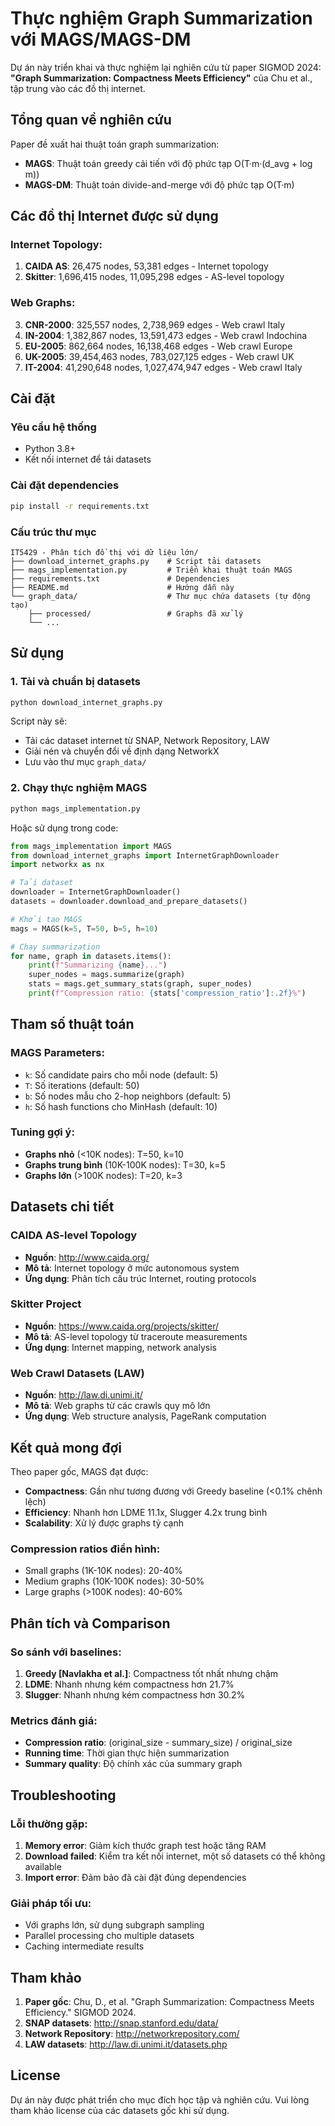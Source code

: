 # Thực nghiệm Graph Summarization với MAGS/MAGS-DM

Dự án này triển khai và thực nghiệm lại nghiên cứu từ paper SIGMOD 2024: **"Graph Summarization: Compactness Meets Efficiency"** của Chu et al., tập trung vào các đồ thị internet.

## Tổng quan về nghiên cứu

Paper đề xuất hai thuật toán graph summarization:
- **MAGS**: Thuật toán greedy cải tiến với độ phức tạp O(T·m·(d_avg + log m))
- **MAGS-DM**: Thuật toán divide-and-merge với độ phức tạp O(T·m)

## Các đồ thị Internet được sử dụng

### Internet Topology:
1. **CAIDA AS**: 26,475 nodes, 53,381 edges - Internet topology
2. **Skitter**: 1,696,415 nodes, 11,095,298 edges - AS-level topology

### Web Graphs:
3. **CNR-2000**: 325,557 nodes, 2,738,969 edges - Web crawl Italy
4. **IN-2004**: 1,382,867 nodes, 13,591,473 edges - Web crawl Indochina
5. **EU-2005**: 862,664 nodes, 16,138,468 edges - Web crawl Europe
6. **UK-2005**: 39,454,463 nodes, 783,027,125 edges - Web crawl UK
7. **IT-2004**: 41,290,648 nodes, 1,027,474,947 edges - Web crawl Italy

## Cài đặt

### Yêu cầu hệ thống
- Python 3.8+
- Kết nối internet để tải datasets

### Cài đặt dependencies
```bash
pip install -r requirements.txt
```

### Cấu trúc thư mục
```
IT5429 - Phân tích đồ thị với dữ liệu lớn/
├── download_internet_graphs.py    # Script tải datasets
├── mags_implementation.py         # Triển khai thuật toán MAGS
├── requirements.txt               # Dependencies
├── README.md                      # Hướng dẫn này
└── graph_data/                    # Thư mục chứa datasets (tự động tạo)
    ├── processed/                 # Graphs đã xử lý
    └── ...
```

## Sử dụng

### 1. Tải và chuẩn bị datasets
```bash
python download_internet_graphs.py
```

Script này sẽ:
- Tải các dataset internet từ SNAP, Network Repository, LAW
- Giải nén và chuyển đổi về định dạng NetworkX
- Lưu vào thư mục `graph_data/`

### 2. Chạy thực nghiệm MAGS
```bash
python mags_implementation.py
```

Hoặc sử dụng trong code:
```python
from mags_implementation import MAGS
from download_internet_graphs import InternetGraphDownloader
import networkx as nx

# Tải dataset
downloader = InternetGraphDownloader()
datasets = downloader.download_and_prepare_datasets()

# Khởi tạo MAGS
mags = MAGS(k=5, T=50, b=5, h=10)

# Chạy summarization
for name, graph in datasets.items():
    print(f"Summarizing {name}...")
    super_nodes = mags.summarize(graph)
    stats = mags.get_summary_stats(graph, super_nodes)
    print(f"Compression ratio: {stats['compression_ratio']:.2f}%")
```

## Tham số thuật toán

### MAGS Parameters:
- `k`: Số candidate pairs cho mỗi node (default: 5)
- `T`: Số iterations (default: 50)
- `b`: Số nodes mẫu cho 2-hop neighbors (default: 5)  
- `h`: Số hash functions cho MinHash (default: 10)

### Tuning gợi ý:
- **Graphs nhỏ** (<10K nodes): T=50, k=10
- **Graphs trung bình** (10K-100K nodes): T=30, k=5
- **Graphs lớn** (>100K nodes): T=20, k=3

## Datasets chi tiết

### CAIDA AS-level Topology
- **Nguồn**: http://www.caida.org/
- **Mô tả**: Internet topology ở mức autonomous system
- **Ứng dụng**: Phân tích cấu trúc Internet, routing protocols

### Skitter Project
- **Nguồn**: https://www.caida.org/projects/skitter/
- **Mô tả**: AS-level topology từ traceroute measurements  
- **Ứng dụng**: Internet mapping, network analysis

### Web Crawl Datasets (LAW)
- **Nguồn**: http://law.di.unimi.it/
- **Mô tả**: Web graphs từ các crawls quy mô lớn
- **Ứng dụng**: Web structure analysis, PageRank computation

## Kết quả mong đợi

Theo paper gốc, MAGS đạt được:
- **Compactness**: Gần như tương đương với Greedy baseline (<0.1% chênh lệch)
- **Efficiency**: Nhanh hơn LDME 11.1x, Slugger 4.2x trung bình
- **Scalability**: Xử lý được graphs tỷ cạnh

### Compression ratios điển hình:
- Small graphs (1K-10K nodes): 20-40%
- Medium graphs (10K-100K nodes): 30-50%  
- Large graphs (>100K nodes): 40-60%

## Phân tích và Comparison

### So sánh với baselines:
1. **Greedy [Navlakha et al.]**: Compactness tốt nhất nhưng chậm
2. **LDME**: Nhanh nhưng kém compactness hơn 21.7%
3. **Slugger**: Nhanh nhưng kém compactness hơn 30.2%

### Metrics đánh giá:
- **Compression ratio**: (original_size - summary_size) / original_size  
- **Running time**: Thời gian thực hiện summarization
- **Summary quality**: Độ chính xác của summary graph

## Troubleshooting

### Lỗi thường gặp:
1. **Memory error**: Giảm kích thước graph test hoặc tăng RAM
2. **Download failed**: Kiểm tra kết nối internet, một số datasets có thể không available
3. **Import error**: Đảm bảo đã cài đặt đúng dependencies

### Giải pháp tối ưu:
- Với graphs lớn, sử dụng subgraph sampling
- Parallel processing cho multiple datasets
- Caching intermediate results

## Tham khảo

1. **Paper gốc**: Chu, D., et al. "Graph Summarization: Compactness Meets Efficiency." SIGMOD 2024.
2. **SNAP datasets**: http://snap.stanford.edu/data/
3. **Network Repository**: http://networkrepository.com/
4. **LAW datasets**: http://law.di.unimi.it/datasets.php

## License

Dự án này được phát triển cho mục đích học tập và nghiên cứu. Vui lòng tham khảo license của các datasets gốc khi sử dụng. 